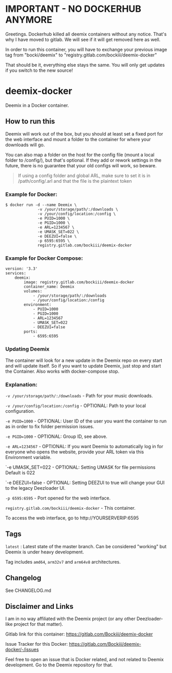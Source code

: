 # IMPORTANT - NO DOCKERHUB ANYMORE

Greetings. Dockerhub killed all deemix containers without any notice. That's why I have moved to gitlab. We will see if it will get removed here as well.

In order to run this container, you will have to exchange your previous image tag from "bocki/deemix" to "registry.gitlab.com/bockiii/deemix-docker"

That should be it, everything else stays the same. You will only get updates if you switch to the new source!


# deemix-docker

Deemix in a Docker container.

## How to run this

Deemix will work out of the box, but you should at least set a fixed port for the web interface and mount a folder to the container for where your downloads will go.

You can also map a folder on the host for the config file (mount a local folder to /config/), but that's optional. If they add or rework settings in the future, there is no guarantee that your old configs will work, so beware.
> If using a config folder and global ARL, make sure to set it is in /path/config/.arl and that the file is the plaintext token

### Example for Docker:
```
$ docker run -d --name Deemix \
              -v /your/storage/path/:/downloads \
              -v /your/config/location:/config \
              -e PUID=1000 \
              -e PGID=1000 \
              -e ARL=1234567 \
              -e UMASK_SET=022 \
              -e DEEZUI=false \
              -p 6595:6595 \
              registry.gitlab.com/bockiii/deemix-docker
```

### Example for Docker Compose:
```
version: '3.3'
services:
    deemix:
        image: registry.gitlab.com/bockiii/deemix-docker
        container_name: Deemix
        volumes:
            - /your/storage/path/:/downloads
            - /your/config/location:/config
        environment:
            - PUID=1000
            - PGID=1000
            - ARL=1234567
            - UMASK_SET=022
            - DEEZUI=false
        ports:
            - 6595:6595
```

### Updating Deemix

The container will look for a new update in the Deemix repo on every start and will update itself. So if you want to update Deemix, just stop and start the Container. Also works with docker-compose stop.

### Explanation:

`-v /your/storage/path/:/downloads`     - Path for your music downloads.

`-v /your/config/location:/config`      - OPTIONAL: Path to your local configuration.

`-e PUID=1000`                          - OPTIONAL: User ID of the user you want the container to run as in order to fix folder permission issues.

`-e PGID=1000`                          - OPTIONAL: Group ID, see above.

`-e ARL=1234567`                        - OPTIONAL: If you want Deemix to automatically log in for everyone who opens the website, provide your ARL token via this Environment variable.

`-e UMASK_SET=022                       - OPTIONAL: Setting UMASK for file permissions Default is 022

`-e DEEZUI=false                        - OPTIONAL: Setting DEEZUI to true will change your GUI to the legacy Deezloader UI.

`-p 6595:6595`                          - Port opened for the web interface.

`registry.gitlab.com/bockiii/deemix-docker`                          - This container.

To access the web interface, go to http://YOURSERVERIP:6595 

## Tags

`latest`                : Latest state of the master branch. Can be considered "working" but Deemix is under heavy development.

Tag includes `amd64`, `arm32v7` and `arm64v8` architectures.

## Changelog

See CHANGELOG.md

## Disclaimer and Links

I am in no way affiliated with the Deemix project (or any other Deezloader-like project for that matter).

Gitlab link for this container: https://gitlab.com/Bockiii/deemix-docker

Issue Tracker for this Docker: https://gitlab.com/Bockiii/deemix-docker/-/issues


Feel free to open an issue that is Docker related, and not related to Deemix development. Go to the Deemix repository for that.

